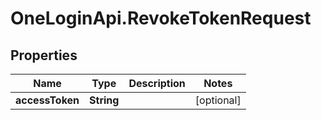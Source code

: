 # OneLoginApi.RevokeTokenRequest

## Properties

Name | Type | Description | Notes
------------ | ------------- | ------------- | -------------
**accessToken** | **String** |  | [optional] 


